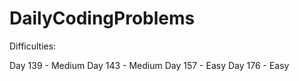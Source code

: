 # DailyCodingProblems

Difficulties:

Day 139 - Medium
Day 143 - Medium
Day 157 - Easy
Day 176 - Easy
